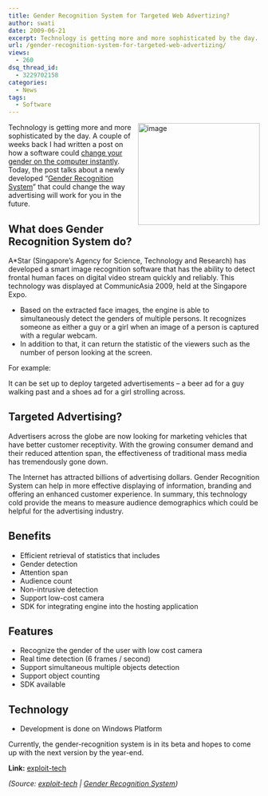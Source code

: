 ```yaml
---
title: Gender Recognition System for Targeted Web Advertizing?
author: swati
date: 2009-06-21
excerpt: Technology is getting more and more sophisticated by the day. A couple of weeks back I had written a post on how a software could change your gender on the computer instantly. Today, the post talks about a newly developed “Gender Recognition System” that could change the way advertising will work for you in the future.
url: /gender-recognition-system-for-targeted-web-advertizing/
views:
  - 260
dsq_thread_id:
  - 3229702158
categories:
  - News
tags:
  - Software
---
```

<img class="alignright wp-image-53887" style="border: 0pt none;margin-left: 0px;margin-right: 0px" src="http://cdn.devilsworkshop.org/files/2009/06/image49.png" border="0" alt="image" width="244" height="204" align="right" /> Technology is getting more and more sophisticated by the day. A couple of weeks back I had written a post on how a software could [change your gender on the computer instantly][1]. Today, the post talks about a newly developed “<a href="http://www.exploit-tech.com/Newsroom/files/CommunicAsia--09_Gender-Recognition.aspx" onclick="_gaq.push(['_trackEvent', 'outbound-article', 'http://www.exploit-tech.com/Newsroom/files/CommunicAsia--09_Gender-Recognition.aspx', 'Gender Recognition System']);" >Gender Recognition System</a>” that could change the way advertising will work for you in the future.

## What does Gender Recognition System do?

A*Star (Singapore&#8217;s Agency for Science, Technology and Research) has developed a smart image recognition software that has the ability to detect frontal human faces on digital video stream quickly and reliably. This technology was displayed at CommunicAsia 2009, held at the Singapore Expo.

  * Based on the extracted face images, the engine is able to simultaneously detect the genders of multiple persons. It recognizes someone as either a guy or a girl when an image of a person is captured with a regular webcam.
  * In addition to that, it can return the statistic of the viewers such as the number of person looking at the screen.

For example:

It can be set up to deploy targeted advertisements &#8211; a beer ad for a guy walking past and a shoes ad for a girl strolling across.

## Targeted Advertising?

Advertisers across the globe are now looking for marketing vehicles that have better customer receptivity. With the growing consumer demand and their reduced attention span, the effectiveness of traditional mass media has tremendously gone down.

The Internet has attracted billions of advertising dollars. Gender Recognition System can help in more effective displaying of information, branding and offering an enhanced customer experience. In summary, this technology cold provide the means to measure audience demographics which could be helpful for the advertising industry.

## Benefits

  * Efficient retrieval of statistics that includes
  * Gender detection
  * Attention span
  * Audience count
  * Non-intrusive detection
  * Support low-cost camera
  * SDK for integrating engine into the hosting application

## Features

  * Recognize the gender of the user with low cost camera
  * Real time detection (6 frames / second)
  * Support simultaneous multiple objects detection
  * Support object counting
  * SDK available

## Technology

  * Development is done on Windows Platform

Currently, the gender-recognition system is in its beta and hopes to come up with the next version by the year-end.

**Link:** <a href="http://www.exploit-tech.com/" onclick="_gaq.push(['_trackEvent', 'outbound-article', 'http://www.exploit-tech.com/', 'exploit-tech']);" >exploit-tech</a>

*(Source: <a href="http://www.exploit-tech.com/" onclick="_gaq.push(['_trackEvent', 'outbound-article', 'http://www.exploit-tech.com/', 'exploit-tech']);" >exploit-tech</a> | <a href="http://www.exploit-tech.com/Newsroom/files/CommunicAsia--09_Gender-Recognition.aspx" onclick="_gaq.push(['_trackEvent', 'outbound-article', 'http://www.exploit-tech.com/Newsroom/files/CommunicAsia--09_Gender-Recognition.aspx', 'Gender Recognition System']);" >Gender Recognition System</a>)*

 [1]: http://devilsworkshop.org/software-to-change-your-gender-instantly/
